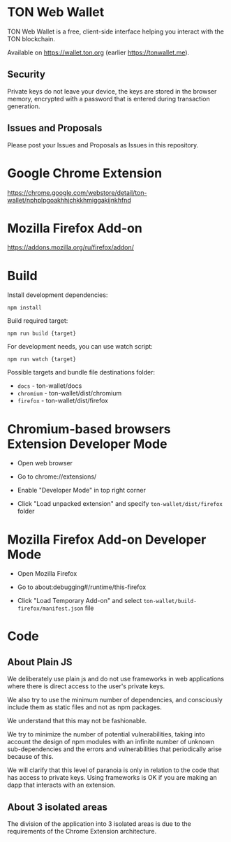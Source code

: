 # TON Web Wallet

TON Web Wallet is a free, client-side interface helping you interact with the TON blockchain.

Available on https://wallet.ton.org (earlier https://tonwallet.me).

## Security

Private keys do not leave your device, the keys are stored in the browser memory, encrypted with a password that is entered during transaction generation.

## Issues and Proposals

Please post your Issues and Proposals as Issues in this repository.

# Google Chrome Extension

https://chrome.google.com/webstore/detail/ton-wallet/nphplpgoakhhjchkkhmiggakijnkhfnd

# Mozilla Firefox Add-on

https://addons.mozilla.org/ru/firefox/addon/

# Build

Install development dependencies:

```
npm install
```

Build required target:

```
npm run build {target}
```

For development needs, you can use watch script:

```
npm run watch {target}
```

Possible targets and bundle file destinations folder:
- `docs` - ton-wallet/docs
- `chromium` - ton-wallet/dist/chromium
- `firefox` - ton-wallet/dist/firefox

# Chromium-based browsers Extension Developer Mode

- Open web browser

- Go to chrome://extensions/

- Enable "Developer Mode" in top right corner

- Click "Load unpacked extension" and specify `ton-wallet/dist/firefox` folder

# Mozilla Firefox Add-on Developer Mode

- Open Mozilla Firefox

- Go to about:debugging#/runtime/this-firefox

- Click "Load Temporary Add-on" and select `ton-wallet/build-firefox/manifest.json` file

# Code

## About Plain JS

We deliberately use plain js and do not use frameworks in web applications where there is direct access to the user's private keys.

We also try to use the minimum number of dependencies, and consciously include them as static files and not as npm packages.

We understand that this may not be fashionable.

We try to minimize the number of potential vulnerabilities, taking into account the design of npm modules with an infinite number of unknown sub-dependencies and the errors and vulnerabilities that periodically arise because of this.

We will clarify that this level of paranoia is only in relation to the code that has access to private keys. Using frameworks is OK if you are making an dapp that interacts with an extension.

## About 3 isolated areas

The division of the application into 3 isolated areas is due to the requirements of the Chrome Extension architecture.
